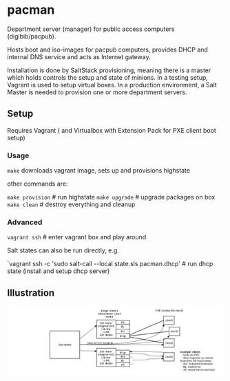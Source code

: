 pacman 
==========

Department server (manager) for public access computers (digibib/pacpub).

Hosts boot and iso-images for pacpub computers, provides DHCP and internal DNS service and acts as Internet gateway.

Installation is done by SaltStack provisioning, meaning there is a master which holds controls the setup and state of minions. In a testing setup, Vagrant is used to setup virtual boxes. In a production environment, a Salt Master is needed to provision one or more department servers.

## Setup

Requires Vagrant ( and Virtualbox with Extension Pack for PXE client boot setup)

### Usage

`make` downloads vagrant image, sets up and provisions highstate

other commands are:

`make provision`    # run highstate
`make upgrade`      # upgrade packages on box
`make clean`        # destroy everything and cleanup

### Advanced

`vagrant ssh`       # enter vagrant box and play around

Salt states can also be run directly, e.g. 

`vagrant ssh -c 'sudo salt-call --local state.sls pacman.dhcp'    # run dhcp state (install and setup dhcp server)

## Illustration
![Alt text](pacman.png?raw=true "Pacman Saltflow")
